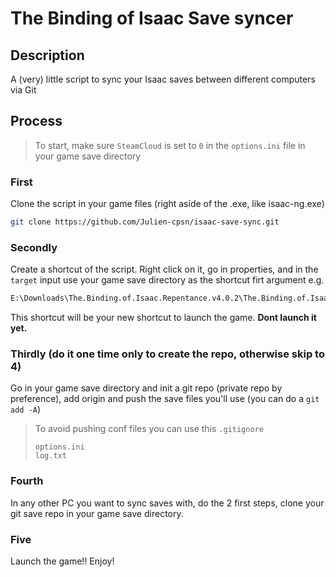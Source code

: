 # The Binding of Isaac Save syncer

## Description
A (very) little script to sync your Isaac saves between different computers via Git

## Process
> To start, make sure `SteamCloud` is set to `0` in the `options.ini` file in your game save directory

### First
Clone the script in your game files (right aside of the .exe, like isaac-ng.exe)
```bash
git clone https://github.com/Julien-cpsn/isaac-save-sync.git
```

### Secondly
Create a shortcut of the script.
Right click on it, go in properties, and in the `target` input use your game save directory as the shortcut firt argument
e.g. 
```bash
E:\Downloads\The.Binding.of.Isaac.Repentance.v4.0.2\The.Binding.of.Isaac.Repentance.v4.0.2\saver-sync.bat "C:\Users\<User>\Documents\My Games\Binding of Isaac Repentance\"
```
This shortcut will be your new shortcut to launch the game. **Dont launch it yet.**

### Thirdly (do it one time only to create the repo, otherwise skip to 4)
Go in your game save directory and init a git repo (private repo by preference), add origin and push the save files you'll use (you can do a `git add -A`)

> To avoid pushing conf files you can use this `.gitignore`
> ```
> options.ini
> log.txt
> ```

### Fourth
In any other PC you want to sync saves with, do the 2 first steps, clone your git save repo in your game save directory.

### Five
Launch the game!! Enjoy!

